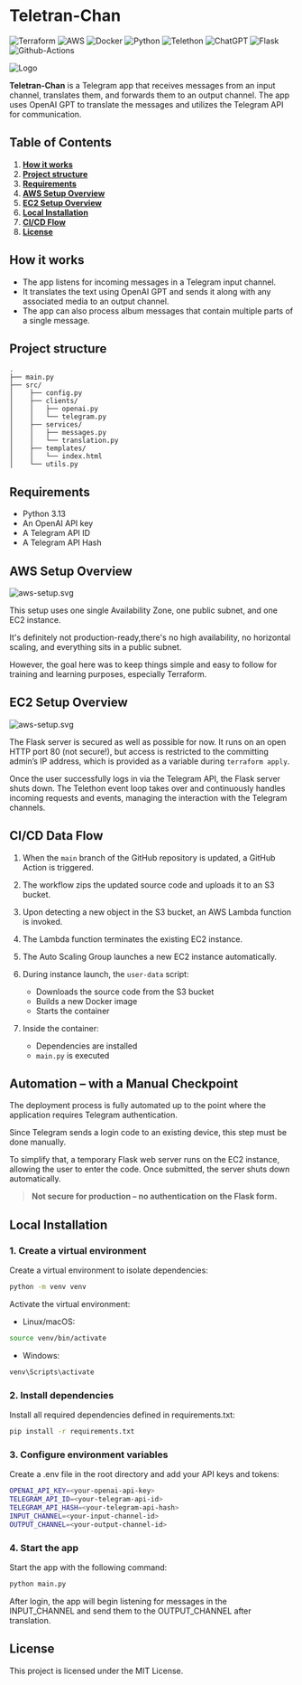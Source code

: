 # Teletran-Chan

![Terraform](https://img.shields.io/badge/Terraform-7B42BC?style=flat-square&logo=terraform&logoColor=white)
![AWS](https://img.shields.io/badge/Amazon_Web_Services-FF9900?style=flat-square&logo=amazonwebservices&logoColor=white)
![Docker](https://img.shields.io/badge/Docker-2CA5E0?style=flat-square&logo=docker&logoColor=white)
![Python](https://img.shields.io/badge/Python-FFD43B?style=flat-square&logo=python&logoColor=blue)
![Telethon](https://img.shields.io/badge/Telethon-2CA5E0?style=flat-square&logo=telegram&logoColor=white)
![ChatGPT](https://img.shields.io/badge/OpenApi-74aa9c?style=flat-square&logo=openai&logoColor=white)
![Flask](https://img.shields.io/badge/Flask-000000?style=flat-square&logo=flask&logoColor=white)
![Github-Actions](https://img.shields.io/badge/GitHub_Actions-2088FF?style=flat-square&logo=github-actions&logoColor=white)


![Logo](assets/logo.png)

**Teletran-Chan** is a Telegram app that receives messages from an input channel, translates them, and forwards them to an output channel. The app uses OpenAI GPT to translate the messages and utilizes the Telegram API for communication.

## Table of Contents    

1. **[How it works](#how-it-works)**
2. **[Project structure](#usage)**
3. **[Requirements](#requirements)**
4. **[AWS Setup Overview](#aws-setup-overview)**
5. **[EC2 Setup Overview](#ec2-setup-overview)**
6. **[Local Installation](#local-installation)**
7. **[CI/CD Flow](#cicd-flow)**
8. **[License](#license)**

## How it works
- The app listens for incoming messages in a Telegram input channel.
- It translates the text using OpenAI GPT and sends it along with any associated media to an output channel.
- The app can also process album messages that contain multiple parts of a single message.


## Project structure

```text
.
├── main.py
├── src/      
│    ├── config.py
│    ├── clients/ 
│    │   ├── openai.py
│    │   └── telegram.py
│    ├── services/
│    │   ├── messages.py
│    │   └── translation.py
│    ├── templates/
│    │   └── index.html
│    └── utils.py
```

## Requirements
- Python 3.13
- An OpenAI API key
- A Telegram API ID
- A Telegram API Hash

## AWS Setup Overview

![aws-setup.svg](assets/aws-setup.svg)

This setup uses one single Availability Zone, one public subnet, and one EC2 instance.

It's definitely not production-ready,there's no high availability, no horizontal scaling, and everything sits in a public subnet.

However, the goal here was to keep things simple and easy to follow for training and learning purposes, especially Terraform.

## EC2 Setup Overview
![aws-setup.svg](assets/ec2-setup.png)

The Flask server is secured as well as possible for now. It runs on an open HTTP port 80 (not secure!), but access is restricted to the committing admin’s IP address, which is provided as a variable during `terraform apply`.

Once the user successfully logs in via the Telegram API, the Flask server shuts down. The Telethon event loop takes over and continuously handles incoming requests and events, managing the interaction with the Telegram channels.

## CI/CD Data Flow

1. When the `main` branch of the GitHub repository is updated, a GitHub Action is triggered.

2. The workflow zips the updated source code and uploads it to an S3 bucket.

3. Upon detecting a new object in the S3 bucket, an AWS Lambda function is invoked.

4. The Lambda function terminates the existing EC2 instance.

5. The Auto Scaling Group launches a new EC2 instance automatically.

6. During instance launch, the `user-data` script:
    - Downloads the source code from the S3 bucket
    - Builds a new Docker image
    - Starts the container

7. Inside the container:
    - Dependencies are installed
    - `main.py` is executed


## Automation – with a Manual Checkpoint

The deployment process is fully automated up to the point where the application requires Telegram authentication.

Since Telegram sends a login code to an existing device, this step must be done manually.

To simplify that, a temporary Flask web server runs on the EC2 instance, allowing the user to enter the code. Once submitted, the server shuts down automatically.

> **Not secure for production – no authentication on the Flask form.**

## Local Installation
### 1. Create a virtual environment
Create a virtual environment to isolate dependencies:
```bash
python -m venv venv
```

Activate the virtual environment:
- Linux/macOS:
```bash
source venv/bin/activate
```

- Windows:
```bash
venv\Scripts\activate
```
### 2. Install dependencies
Install all required dependencies defined in requirements.txt:
```bash
pip install -r requirements.txt
```

### 3. Configure environment variables
Create a .env file in the root directory and add your API keys and tokens:

```bash
OPENAI_API_KEY=<your-openai-api-key>
TELEGRAM_API_ID=<your-telegram-api-id>
TELEGRAM_API_HASH=<your-telegram-api-hash>
INPUT_CHANNEL=<your-input-channel-id>
OUTPUT_CHANNEL=<your-output-channel-id>
```

### 4. Start the app
Start the app with the following command:
```bash
python main.py
```
After login, the app will begin listening for messages in the INPUT_CHANNEL and send them to the OUTPUT_CHANNEL after translation.

## License
This project is licensed under the MIT License.